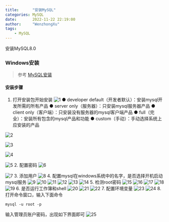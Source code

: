 ```yaml
---
title:      "安装MySQL"
categories: MySQL
date:       2022-11-22 22:19:00
author:     "WenzhongXu"
tags:
    - MySQL
---
```


<!-- more -->
安装MySQL8.0

### Windows安装
> 参考 [MySQL安装](https://www.runoob.com/mysql/mysql-install.html)

#### 安装步骤
1. 打开安装包开始安装
![1](/img/mysql/install/01.png)
● developer default（开发者默认）：安装mysql开发所需的所有产品
● server only（服务器）：只安装mysql服务器产品
● client only（客户端）：只安装没有服务器的mysql客户端产品
● full（完全）：安装所有包含的mysql产品和功能
● custom（手动）：手动选择系统上应安装的产品

![2](/img/mysql/install/02.png)

![3](/img/mysql/install/03.png)

![4](/img/mysql/install/04.png)

![5](/img/mysql/install/05.png)
2. 配置密码
![6](/img/mysql/install/06.png)

![7](/img/mysql/install/07.png)
3. 添加用户
![8](/img/mysql/install/08.png)
4. 配置mysql在windows系统中的名字，是否选择开机启动mysql服务
![9](/img/mysql/install/09.png)
![10](/img/mysql/install/10.png)
![11](/img/mysql/install/11.png)
![12](/img/mysql/install/12.png)
![13](/img/mysql/install/13.png)
![14](/img/mysql/install/14.png)
5. 检测root密码
![15](/img/mysql/install/15.png)
![16](/img/mysql/install/16.png)
![17](/img/mysql/install/17.png)
![18](/img/mysql/install/18.png)
![19](/img/mysql/install/19.png)
6. 是否运行工作簿和shell
![20](/img/mysql/install/20.png)
![21](/img/mysql/install/21.png)
![22](/img/mysql/install/22.png)
7. 配置环境变量
![23](/img/mysql/install/23.png)
![24](/img/mysql/install/24.png)
8. 打开命令窗口，输入下面命令
```shell
mysql -u root -p
```
 输入管理员账户密码，出现如下界面即可
![25](/img/mysql/install/25.png)



